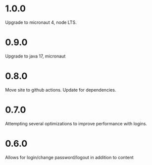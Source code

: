 # 1.0.0

Upgrade to micronaut 4, node LTS.

# 0.9.0

Upgrade to java 17, micronaut 

# 0.8.0

Move site to github actions. Update for dependencies.

# 0.7.0

Attempting several optimizations to improve performance with logins.

# 0.6.0

Allows for login/change password/logout in addition to content

